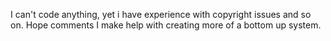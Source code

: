 I can't code anything, yet i have experience with copyright issues and so on. Hope comments I make help with creating more of a bottom up system.
